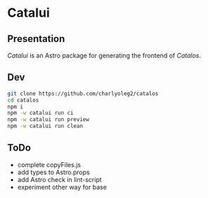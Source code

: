 Catalui
=======


Presentation
------------

*Catalui* is an Astro package for generating the frontend of *Catalos*.


Dev
---

```bash
git clone https://github.com/charlyoleg2/catalos
cd catalos
npm i
npm -w catalui run ci
npm -w catalui run preview
npm -w catalui run clean
```

ToDo
----

- complete copyFiles.js
- add types to Astro.props
- add Astro check in lint-script
- experiment other way for base

